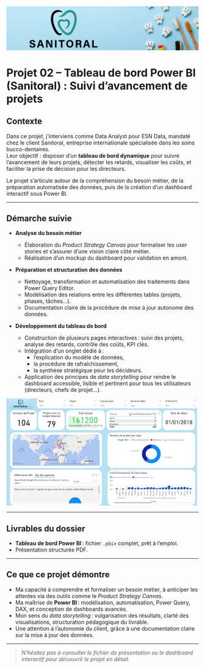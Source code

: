 <img src="../Images/sanitoral.png" alt="Dashboard Profil" width="1100"/>


# Projet 02 – Tableau de bord Power BI (Sanitoral) : Suivi d’avancement de projets

## Contexte

Dans ce projet, j’interviens comme Data Analyst pour ESN Data, mandaté chez le client Sanitoral, entreprise internationale spécialisée dans les soins bucco-dentaires.  
Leur objectif : disposer d’un **tableau de bord dynamique** pour suivre l’avancement de leurs projets, détecter les retards, visualiser les coûts, et faciliter la prise de décision pour les directeurs.

Le projet s’articule autour de la compréhension du besoin métier, de la préparation automatisée des données, puis de la création d’un dashboard interactif sous Power BI.

---

## Démarche suivie

- **Analyse du besoin métier**  
  - Élaboration du *Product Strategy Canvas* pour formaliser les user stories et s’assurer d’une vision claire côté métier.
  - Réalisation d’un *mockup* du dashboard pour validation en amont.

- **Préparation et structuration des données**
  - Nettoyage, transformation et automatisation des traitements dans Power Query Editor.
  - Modélisation des relations entre les différentes tables (projets, phases, tâches…).
  - Documentation claire de la procédure de mise à jour autonome des données.

- **Développement du tableau de bord**
  - Construction de plusieurs pages interactives : suivi des projets, analyse des retards, contrôle des coûts, KPI clés.
  - Intégration d’un onglet dédié à :
    - l’explication du modèle de données,
    - la procédure de rafraîchissement,
    - la synthèse stratégique pour les décideurs.
  - Application des principes de *data storytelling* pour rendre le dashboard accessible, lisible et pertinent pour tous les utilisateurs (directeurs, chefs de projet…).
 
<img src="../Images/dent.png" alt="Dashboard Profil" width="500"/>

---

## Livrables du dossier

- **Tableau de bord Power BI** : fichier `.pbix` complet, prêt à l’emploi.
- Présentation structurée PDF.

---

## Ce que ce projet démontre

- Ma capacité à comprendre et formaliser un besoin métier, à anticiper les attentes via des outils comme le *Product Strategy Canvas*.
- Ma maîtrise de **Power BI** : modélisation, automatisation, Power Query, DAX, et conception de dashboards avancés.
- Mon sens du *data storytelling* : vulgarisation des résultats, clarté des visualisations, structuration pédagogique du livrable.
- Une attention à l’autonomie du client, grâce à une documentation claire sur la mise à jour des données.

---

> *N’hésitez pas à consulter le fichier de présentation ou le dashboard interactif pour découvrir le projet en détail.*


